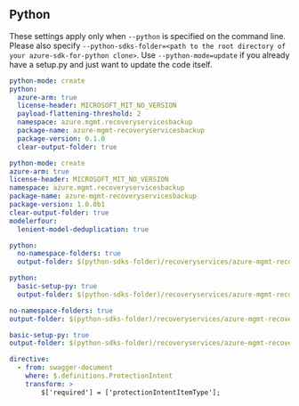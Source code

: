 ## Python

These settings apply only when `--python` is specified on the command line.
Please also specify `--python-sdks-folder=<path to the root directory of your azure-sdk-for-python clone>`.
Use `--python-mode=update` if you already have a setup.py and just want to update the code itself.

``` yaml $(python) && !$(track2)
python-mode: create
python:
  azure-arm: true
  license-header: MICROSOFT_MIT_NO_VERSION
  payload-flattening-threshold: 2
  namespace: azure.mgmt.recoveryservicesbackup
  package-name: azure-mgmt-recoveryservicesbackup
  package-version: 0.1.0
  clear-output-folder: true
```
``` yaml $(python) && $(track2)
python-mode: create
azure-arm: true
license-header: MICROSOFT_MIT_NO_VERSION
namespace: azure.mgmt.recoveryservicesbackup
package-name: azure-mgmt-recoveryservicesbackup
package-version: 1.0.0b1
clear-output-folder: true
modelerfour:
  lenient-model-deduplication: true
```
``` yaml $(python) && $(python-mode) == 'update' && !$(track2)
python:
  no-namespace-folders: true
  output-folder: $(python-sdks-folder)/recoveryservices/azure-mgmt-recoveryservicesbackup/azure/mgmt/recoveryservicesbackup
```
``` yaml $(python) && $(python-mode) == 'create' && !$(track2)
python:
  basic-setup-py: true
  output-folder: $(python-sdks-folder)/recoveryservices/azure-mgmt-recoveryservicesbackup
```
``` yaml $(python) && $(python-mode) == 'update' && $(track2)
no-namespace-folders: true
output-folder: $(python-sdks-folder)/recoveryservices/azure-mgmt-recoveryservicesbackup/azure/mgmt/recoveryservicesbackup
```
``` yaml $(python) && $(python-mode) == 'create' && $(track2)
basic-setup-py: true
output-folder: $(python-sdks-folder)/recoveryservices/azure-mgmt-recoveryservicesbackup
```
``` yaml $(python) && $(track2)
directive:
  - from: swagger-document
    where: $.definitions.ProtectionIntent
    transform: >
        $['required'] = ['protectionIntentItemType'];